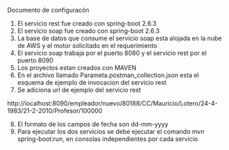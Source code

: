 Documento de configuracón

1. El servicio rest fue creado con spring-boot 2.6.3
2. El servicio soap fue creado con spring-boot 2.6.3
3. La base de datos que consume el servicio soap esta alojada en la nube de AWS y el motor solicitado en el requerimiento
4. El servicio soap trabaja por el puerto 8080 y el servicio rest por el puerto 8090
5. Los proyectos estan creados con MAVEN
6. En el archivo llamado Parameta.postman_collection.json esta el esquema de ejemplo de invocacion del servicio rest
7. Se adiciona url de ejemplo del servicio rest

http://localhost:8090/empleador/nuevo/80188/CC/Mauricio/Lotero/24-4-1983/21-2-2010/Profesor/100000

8. El formato de los campos de fecha son dd-mm-yyyy
9. Para ejecutar los dos servicios se debe ejecutar el comando mvn spring-boot:run, en consolas independientes por cada servicio

